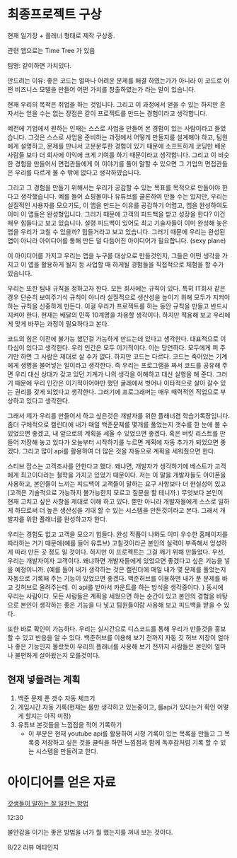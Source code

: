 # 최종프로젝트 구상

현재 일기장 + 플래너 형태로 제작 구상중. 

관련 앱으로는 Time Tree 가 있음

팀명: 같이하면 가치있다.

만드려는 이유: 좋은 코드는 얼마나 어려운 문제를 해결 하였는가가 아니라 이 코드로 어떤 비즈니스 모델을 만들어 어떤 가치를 창출하였는가 라는 말이 있습니다. 

현재 우리의 목적은 취업을 하는 것입니다. 그리고 이 과정에서 얻을 수 있는 하지만 혼자서는 얻을 수는 없는 장점은 같이 프로젝트를 만드는 경험이라고 생각합니다. 

예전에 기업에서 원하는 인재는 스스로 사업을 만들어 본 경험이 있는 사람이라고 들었습니다. 그것은 스스로 사업을 준비하는 과정에서 어떻게 만들지를 설계해야 하고, 팀원에게 설명하고, 문제를 만나서 고분분투한 경험이 있기 때문에 소프트하게 코딩만 배운 사람들 보다 더 회사에 이익에 크게 기여를 하기 때문이라고 생각합니다. 그리고 이 비슷한 경험을 만들어서 면접관들에게 이 이야기를 풀어 말할 수 있으면 그 기업의 면접관들은 우리를 다르게 볼 수 밖에 없다고 생각하였습니다. 

그리고 그 경험을 만들기 위해서는 우리가 공감할 수 있는 목표를 목적으로 만들어야 한다고 생각했습니다. 예를 들어 쇼핑몰이나 유튜브를 클론하여 만들 수는 있지만, 우리는 실질적인 사용자를 모으기도, 이 앱을 만드는 이유를 공감하기 어렵고, 앱을 완성하여도 이미 이 앱들은 완성형입니다. 그러기 때문에 고객의 피드백을 받고 성장을 한다? 이건 매우 힘들다고 보고 있습니다. 설령 피드백이 있어도 최고 기술자들이 이미 완성해 놓은 앱을 우리가 고칠 수 있을까? 힘들거라고 보고 있습니다. 그러기 때문에 우리는 완성된 앱이 아니라 아이디어를 통해 만든 덜 다듬어진 아이디어가 필요합니다. (sexy plane) 

이 아이디어를 가지고 우리는 앱을 누구를 대상으로 만들것인지, 그들은 어떤 생각을 가지고 이 앱을 활용하게 될지 등 사업할 때 하게될 경험들을 직접적으로 체험을 할 수가 있습니다. 

우리는 또한 팀내 규칙을 정하고자 한다. 모든 회사에는 규칙이 있다. 특히 IT회사 같은 경우 단순히 보여주기식 규칙이 아니라 실질적으로 생산성을 높이기 위해 모두가 지켜야 하는 규칙을 신중하게 만든다. 이걸 우리가 프로젝트를 하는 동안 규칙을 만들고 반드시 지켜야 한다. 현재는 배달의 민족 10계명을 차용할 생각이다. 하지만 적용해 보고 우리에게 맞게 바꾸는 과정이 필요하다고 본다. 

코드의 힘은 이전에 불가능 했던걸 가능하게 만드는데 있다고 생각한다.  대표적으로 이타심이 있다고 생각한다. 우리 인간은 모두 이기적이다. 이는 당연하다. 모두에게 퍼 주기만 하면 그 사람은 제대로 살 수가 없다. 하지만 코드는 다르다. 코드는 죽어있는 기계에게 생명을 불어넣는 일이라고 생각한다. 즉 우리는 프로그램을 짜서 코드를 공유해 주면 우리 대신 상대가 갖고 있던 기계가 나의 생각을 이해하고 대신 실행을 해 준다. 그러기 때문에 우리 인간은 이기적이어야만 했던 굴레에서 벗어나 이타적으로 살아 갈수 있는 권리를 갖게 되었다고 생각한다. 그러기에 프로그래머는 매우 매력적인 직업으로 부상하고 있다고 생각한다. 

그래서 제가 우리를 만들어서 하고 싶은것은 개발자를 위한 플래너겸 학습기록장입니다. 좀더 구체적으로 캘린더에 내가 매일 백준문제를 몇개를 풀었는지 갯수를 한 눈에 볼 수 있었으면 좋겠고, 내 앞으로의 계획을 세울 수 있었으면 좋겠다. 혹은 버킷 리스트를 만들어 저장해 놓고 있다가 오늘부터 시작하기를 누르면 계획에 자동 추가가 되었으면 좋겠다. 그리고 많이 api를 활용하여 더 많은 것을 자동으로 계획을 세워줬으면 한다.

스티브 잡스는 고객조사를 안한다고 했다. 왜냐면, 개발자가 생각하기에 베스트가 고객에게 최고이다라는 철학을 가지고 있었기 때문이다. 저는 이 말을 개발자들도 아이폰을 사용하고, 본인들이 느끼는 피드백이 고객들이 말하는 요구 사항보다 더 현실성이 있고(고객은 기술적으로 가능하지 불가능한지 모르고 질문을 할 테니까.) 무엇보다 본인이 현재 고치고 싶은 사항을 제대로 이해 하고 있다. 뿐만 아니라 개발자들에게 스스로 일하게 하므로써 더 높은 생산성을 기대 할 수 있는 시스템을 만든것이라고 본다. 그래서 개발자를 위한 플래너를 완성하고자 한다. 

우리는 경험도 없고 고객을 모으기 힘들다. 완성 작품이 나와도 이미 우수한 홈페이지를 따라하는 거기 때문에(예를 들어 유튜브) 고칠것이라곤 본인의 실력이 부족해서 엉성하게 따라 만든 곳 정도 일 것이다. 하지만 이 프로젝트는 그걸 깨기 위해 만들었다. 우선, 우리는 개발자이자 고객이다. 왜냐하면 개발자들에게 있었으면 좋겠다고 싶은 기능을 넣을 예정이니까. (예를 들어 내가 생각하는 것은 캘린더에 매일 내가 몇 문제를 풀었는지 자동으로 기록해 주는 기능이 있었으면 좋겠다. 백준허브를 이용하면 내가 푼 문제를 바고 깃허브로 올려주는데. 이 api를 받아서 카운트를 하는 방식을 생각중이다. ) 동시에 우리는 사람이다. 모든 사람들은 계획을 세웠으면 하는 순간이 있고 본인의 경험을 바탕으로 본인이 생각하는 좋은 기능을 다 넣고 팀원들이랑 사용해 보고 피드백을 받을 수 있다. 

또한 바로 확인이 가능하다. 우리는 실시간으로 디스코드를 통해 우리가 만들것을 홍보 할 수 있고 반응을 알 수 있다. 백준허브를 이용해 보기 전까지 자동 깃 허브 저장이 얼마나 좋은 기능인지 몰랐듯이 우리의 플래너를 사용해 보기 전까지 사람들은 본인이 얼마나 불편하게 살아왔는지 모를것이다. 

## 현재 넣을려는 계획

1. 백준 문제 푼 갯수 자동 체크기
2. 게임시간 자동 기록(현재는 롤만 생각하고 있는중이고, 롤api가 있다는거 확인 어떻게 할지는 아직 미정)
3. 유튜브 본것들을 느낌점을 적어 기록하기 
   - 이 부분은 현재 youtube api를 활용하여 시청 기록이 있는 목록을 만들고 그 목록중 저장하고 싶은 것을 클릭을 하면 느낌점과 함께 독후감처럼 기록 할 수 있는 시스템을 만들려고 한다. 





# 아이디어를 얻은 자료

[갓생들이 말하는 잘 일한는 방법](https://www.youtube.com/watch?v=eK2qqaFMOYA)

12:30

불안감을 이기는 좋은 방법을 너가 뭘 했는지를 꺼내 보는 것이다. 

8/22 리뷰 메타인지


